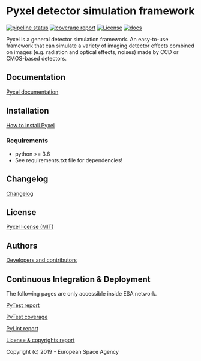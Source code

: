 Pyxel detector simulation framework
===================================

[![pipeline status](https://gitlab.esa.int/sci-fv/pyxel-mirror/badges/master/build.svg)](https://gitlab.esa.int/sci-fv/pyxel-mirror/pipelines)
[![coverage report](http://sci-fv.io.esa.int/pyxel-mirror/coverage)](http://sci-fv.io.esa.int/pyxel-mirror/coverage.svg)
[![License](https://esa.gitlab.io/pyxel/license.svg)](https://gitlab.com/esa/pyxel/blob/master/LICENSE)
[![docs](https://esa.gitlab.io/pyxel/documentation.svg)](https://esa.gitlab.io/pyxel/doc)


Pyxel is a general detector simulation framework.
An easy-to-use framework that can simulate a variety of imaging detector
effects combined on images (e.g. radiation and optical effects, noises)
made by CCD or CMOS-based detectors.

## Documentation

[Pyxel documentation](https://esa.gitlab.io/pyxel/doc)

## Installation

[How to install Pyxel](https://esa.gitlab.io/pyxel/doc/install.html)

### Requirements

- python >= 3.6
- See requirements.txt file for dependencies!

## Changelog

[Changelog](https://esa.gitlab.io/pyxel/doc/changelog.html)

## License

[Pyxel license (MIT)](https://esa.gitlab.io/pyxel/doc/license.html)

## Authors

[Developers and contributors](https://esa.gitlab.io/pyxel/doc/authors.html)


## Continuous Integration & Deployment

The following pages are only accessible inside ESA network.


[PyTest report](http://sci-fv.io.esa.int/pyxel-mirror/pytest_report.html>)

[PyTest coverage](http://sci-fv.io.esa.int/pyxel-mirror/coverage/)

[PyLint report](http://sci-fv.io.esa.int/pyxel-mirror/pylint_report.html)

[License & copyrights report](http://sci-fv.io.esa.int/pyxel-mirror/license.json)



Copyright (c) 2019 - European Space Agency